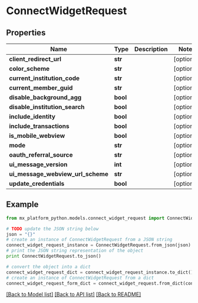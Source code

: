 # ConnectWidgetRequest


## Properties
Name | Type | Description | Notes
------------ | ------------- | ------------- | -------------
**client_redirect_url** | **str** |  | [optional] 
**color_scheme** | **str** |  | [optional] 
**current_institution_code** | **str** |  | [optional] 
**current_member_guid** | **str** |  | [optional] 
**disable_background_agg** | **bool** |  | [optional] 
**disable_institution_search** | **bool** |  | [optional] 
**include_identity** | **bool** |  | [optional] 
**include_transactions** | **bool** |  | [optional] 
**is_mobile_webview** | **bool** |  | [optional] 
**mode** | **str** |  | [optional] 
**oauth_referral_source** | **str** |  | [optional] 
**ui_message_version** | **int** |  | [optional] 
**ui_message_webview_url_scheme** | **str** |  | [optional] 
**update_credentials** | **bool** |  | [optional] 

## Example

```python
from mx_platform_python.models.connect_widget_request import ConnectWidgetRequest

# TODO update the JSON string below
json = "{}"
# create an instance of ConnectWidgetRequest from a JSON string
connect_widget_request_instance = ConnectWidgetRequest.from_json(json)
# print the JSON string representation of the object
print ConnectWidgetRequest.to_json()

# convert the object into a dict
connect_widget_request_dict = connect_widget_request_instance.to_dict()
# create an instance of ConnectWidgetRequest from a dict
connect_widget_request_form_dict = connect_widget_request.from_dict(connect_widget_request_dict)
```
[[Back to Model list]](../README.md#documentation-for-models) [[Back to API list]](../README.md#documentation-for-api-endpoints) [[Back to README]](../README.md)



